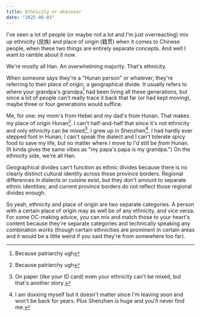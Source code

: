 ```yaml
---
title: Ethnicity or whatever
date: "2025-08-03"
---
```


I've seen a lot of people (or maybe not a lot and I'm just overreacting) mix up ethnicity (民族) and place of origin (籍贯) when it comes to Chinese people, when these two things are entirely separate concepts. And well I want to ramble about it now.

We're mostly all Han. An overwhelming majority. That's ethnicity.

When someone says they're a "Hunan person" or whatever, they're referring to their place of origin, a geographical divide. It usually refers to where your grandpa's grandpa[^1] had been living all these generations, but since a lot of people can't really trace it back that far (or had kept moving), maybe three or four generations would suffice.

Me, for one: my mom's from Hebei and my dad's from Hunan. That makes my place of origin Hunan[^1]. I can't half-and-half that since it's not ethnicity and only ethnicity can be mixed[^2]. I grew up in Shenzhen[^3]. I had hardly ever stepped foot in Hunan; I can't speak the dialect and I can't tolerate spicy food to save my life, but no matter where I move to I'd still be *from* Hunan. (It kinda gives the same vibes as "my papa's papa is my grandpa.") On the ethnicity side, we're all Han.

Geographical divides can't function as ethnic divides because there is no clearly distinct cultural identity across those province borders. Regional differences in dialects or cuisine exist, but they don't amount to separate ethnic identities; and current province borders do not reflect those regional divides enough.

So yeah, ethnicity and place of origin are two separate categories. A person with a certain place of origin may as well be of any ethnicity, and vice versa. For some OC-making advice, you can mix and match those to your heart's content because they're separate categories and technically speaking any combination works (though certain ethnicities are prominent in certain areas and it would be a little weird if you said they're from somewhere too far).

[^1]: Because patriarchy ugh
[^2]: On paper (like your ID card) even your ethnicity can't be mixed, but that's another story.
[^3]: I am doxxing myself but it doesn't matter since I'm leaving soon and won't be back for years. Plus Shenzhen is huge and you'll never find me.
